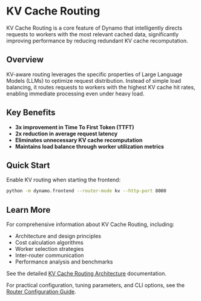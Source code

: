 # KV Cache Routing

KV Cache Routing is a core feature of Dynamo that intelligently directs requests to workers with the most relevant cached data, significantly improving performance by reducing redundant KV cache recomputation.

## Overview

KV-aware routing leverages the specific properties of Large Language Models (LLMs) to optimize request distribution. Instead of simple load balancing, it routes requests to workers with the highest KV cache hit rates, enabling immediate processing even under heavy load.

## Key Benefits

- **3x improvement in Time To First Token (TTFT)**
- **2x reduction in average request latency**
- **Eliminates unnecessary KV cache recomputation**
- **Maintains load balance through worker utilization metrics**

## Quick Start

Enable KV routing when starting the frontend:

```bash
python -m dynamo.frontend --router-mode kv --http-port 8000
```

## Learn More

For comprehensive information about KV Cache Routing, including:
- Architecture and design principles
- Cost calculation algorithms
- Worker selection strategies
- Inter-router communication
- Performance analysis and benchmarks

See the detailed [KV Cache Routing Architecture](../../architecture/kv_cache_routing.md) documentation.

For practical configuration, tuning parameters, and CLI options, see the [Router Configuration Guide](README.md).